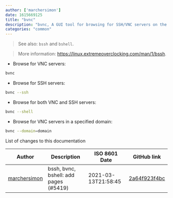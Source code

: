 ```yaml
---
author: ['marchersimon']
date: 1615669125
title: "bvnc"
description: "bvnc, A GUI tool for browsing for SSH/VNC servers on the local network."
categories: "common"
---
```

> See also: `bssh` and `bshell`.

> More information: <https://linux.extremeoverclocking.com/man/1/bssh>.

- Browse for VNC servers:

```bash
bvnc
```

- Browse for SSH servers:

```bash
bvnc --ssh
```

- Browse for both VNC and SSH servers:

```bash
bvnc --shell
```

- Browse for VNC servers in a specified domain:

```bash
bvnc --domain=domain
```
List of changes to this documentation


Author | Description | ISO 8601 Date | GitHub link
------|-----|-----|-----
[marchersimon](mailto:50295997+marchersimon@users.noreply.github.com) | bssh, bvnc, bshell: add pages (#5419) | 2021-03-13T21:58:45 | [2a64f923f4bc](https://github.com/tldr-pages/tldr/commit/2a64f923f4bccf679fb2c137cba4fd25303af27d)

